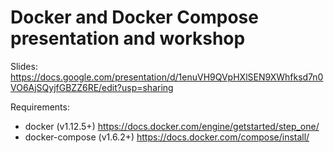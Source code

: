 # Docker and Docker Compose presentation and workshop

Slides: https://docs.google.com/presentation/d/1enuVH9QVpHXlSEN9XWhfksd7n0VO6AjSQyjfGBZZ6RE/edit?usp=sharing

Requirements:

* docker (v1.12.5+) https://docs.docker.com/engine/getstarted/step_one/
* docker-compose (v1.6.2+) https://docs.docker.com/compose/install/